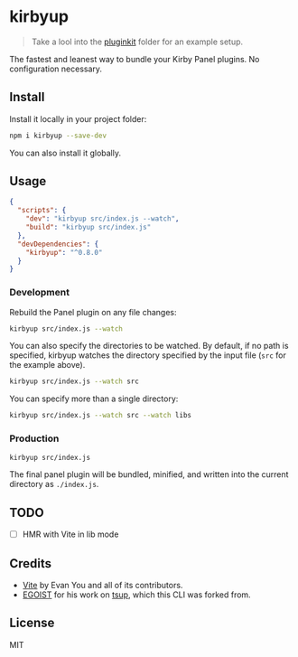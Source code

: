 # kirbyup

> Take a lool into the [pluginkit](./pluginkit) folder for an example setup.

The fastest and leanest way to bundle your Kirby Panel plugins. No configuration necessary.

## Install

Install it locally in your project folder:

```bash
npm i kirbyup --save-dev
```

You can also install it globally.

## Usage

```json
{
  "scripts": {
    "dev": "kirbyup src/index.js --watch",
    "build": "kirbyup src/index.js"
  },
  "devDependencies": {
    "kirbyup": "^0.8.0"
  }
}
```

### Development

Rebuild the Panel plugin on any file changes:

```bash
kirbyup src/index.js --watch
```

You can also specify the directories to be watched. By default, if no path is specified, kirbyup watches the directory specified by the input file (`src` for the example above).

```bash
kirbyup src/index.js --watch src
```

You can specify more than a single directory:

```bash
kirbyup src/index.js --watch src --watch libs
```

### Production

```bash
kirbyup src/index.js
```

The final panel plugin will be bundled, minified, and written into the current directory as `./index.js`.

## TODO

- [ ] HMR with Vite in lib mode

## Credits

- [Vite](https://vitejs.dev) by Evan You and all of its contributors.
- [EGOIST](https://github.com/egoist) for his work on [tsup](https://github.com/egoist/tsup), which this CLI was forked from.

## License

MIT
